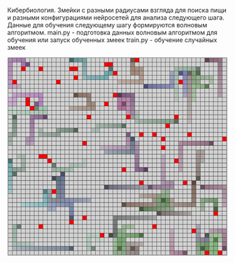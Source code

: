 Кибербиология. 
Змейки с разными радиусами взгляда для поиска пищи и разными конфигурациями нейросетей для анализа следующего шага. 
Данные для обучения следующему шагу формируются волновым алгоритмом.
main.py - подготовка данных волновым алгоритмом для обучения или запуск обученных змеек
train.py - обучение случайных змеек

![Иллюстрация к проекту](https://github.com/aquaforge/SnakeNeuralNet/blob/main/app.png)

